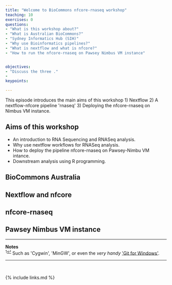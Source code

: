 ```yaml
---
title: "Welcome to BioCommons nfcore-rnaseq workshop"
teaching: 10
exercises: 0
questions:
- "What is this workshop about?"
- "What is Australian BioCommons?"
- "Sydney Informatics Hub (SIH)"
- "Why use Bioinformatics pipelines?"
- "What is nextflow and what is nfcore?"
- "How to run the nfcore-rnaseq on Pawsey Nimbus VM instance"


objectives:
- "Discuss the three ."
- 
keypoints:

---
```

This episode introduces the main aims of this workshop 1) Nextflow 2) A nextflow-nfcore pipeline 'rnaseq' 3) Deploying the nfcore-rnaseq on Nimbus VM instance.

## Aims of this workshop
- An introduction to RNA Sequencing and RNASeq analysis.
- Why use nextflow workflows for RNASeq analysis.
- How to deploy the pipeline nfcore-rnaseq on Pawsey-Nimbu VM intance.
- Downstream analysis using R programming.


## BioCommons Australia


## Nextflow and nfcore


## nfcore-rnaseq


## Pawsey Nimbus VM instance


___
**Notes**   
<sup id="f1">1[↩](#a1)</sup> Such as 'Cygwin', 'MinGW', or even the _very handy_ ['Git for Windows'](https://gitforwindows.org/).

___
<br>



{% include links.md %}
